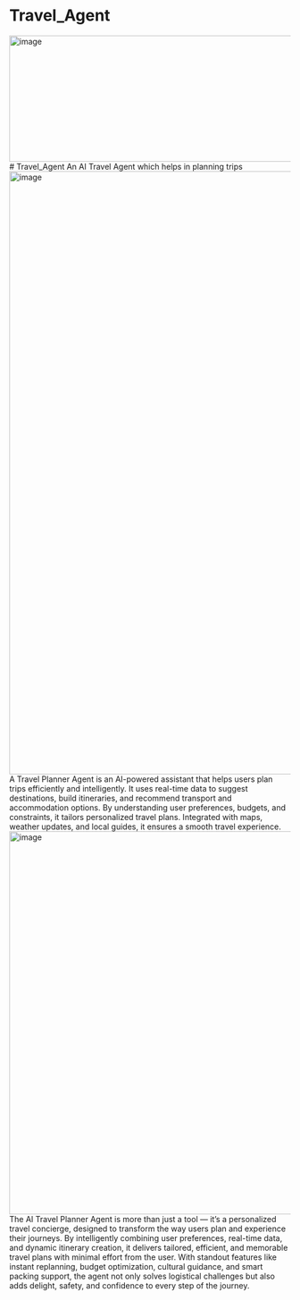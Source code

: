 # Travel_Agent
<img width="8539" height="226" alt="image" src="https://github.com/user-attachments/assets/8940acc9-66dc-4954-aca2-66e78d04755a" /># Travel_Agent
An AI Travel Agent which helps in planning trips
<img width="1920" height="1080" alt="image" src="https://github.com/user-attachments/assets/a7c55300-51eb-4367-9b94-9615c95caf60" />
A Travel Planner Agent is an AI-powered assistant that helps users plan trips efficiently and intelligently. It uses real-time data to suggest destinations, build itineraries, and recommend transport and accommodation options. By understanding user preferences, budgets, and constraints, it tailors personalized travel plans. Integrated with maps, weather updates, and local guides, it ensures a smooth travel experience.
<img width="1237" height="686" alt="image" src="https://github.com/user-attachments/assets/d99ebfdd-3585-40ba-8b93-eb3db5fee7ca" />
The AI Travel Planner Agent is more than just a tool — it’s a personalized travel concierge, designed to transform the way users plan and experience their journeys. By intelligently combining user preferences, real-time data, and dynamic itinerary creation, it delivers tailored, efficient, and memorable travel plans with minimal effort from the user.
With standout features like instant replanning, budget optimization, cultural guidance, and smart packing support, the agent not only solves logistical challenges but also adds delight, safety, and confidence to every step of the journey.
